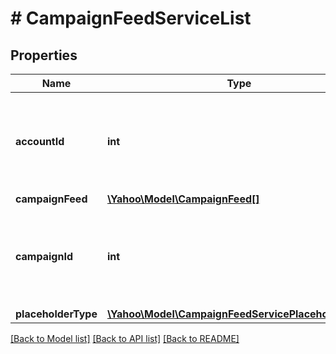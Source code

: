 # # CampaignFeedServiceList

## Properties

Name | Type | Description | Notes
------------ | ------------- | ------------- | -------------
**accountId** | **int** | &lt;div lang&#x3D;\&quot;ja\&quot;&gt;アカウントIDです。&lt;br&gt;SET時、このフィールドは必須です。&lt;/div&gt;&lt;div lang&#x3D;\&quot;en\&quot;&gt;Account ID.&lt;br&gt;This field is required in SET operation. &lt;/div&gt; | [optional] 
**campaignFeed** | [**\Yahoo\Model\CampaignFeed[]**](CampaignFeed.md) |  | [optional] 
**campaignId** | **int** | &lt;div lang&#x3D;\&quot;ja\&quot;&gt;キャンペーンIDです。&lt;br&gt;SET時、このフィールドは必須です。&lt;/div&gt;&lt;div lang&#x3D;\&quot;en\&quot;&gt;Campaign ID.&lt;br&gt;This field is required in SET operation. &lt;/div&gt; | [optional] 
**placeholderType** | [**\Yahoo\Model\CampaignFeedServicePlaceholderType**](CampaignFeedServicePlaceholderType.md) |  | [optional] 

[[Back to Model list]](../../README.md#documentation-for-models) [[Back to API list]](../../README.md#documentation-for-api-endpoints) [[Back to README]](../../README.md)



